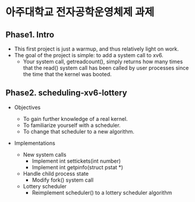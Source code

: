 # 아주대학교 전자공학운영체제 과제

## Phase1. Intro
- This first project is just a warmup, and thus relatively light on work.
- The goal of the project is simple: to add a system call to xv6.
    - Your system call, getreadcount(), simply returns how many times that the read() system call has been called by user processes since the time that the kernel was booted.

## Phase2. scheduling-xv6-lottery
- Objectives
    - To gain further knowledge of a real kernel.
    - To familiarize yourself with a scheduler.
    - To change that scheduler to a new algorithm.

- Implementations
    - New system calls
        - Implement int settickets(int number)
        - Implement int getpinfo(struct pstat *)
    - Handle child process state
        - Modify fork() system call
    - Lottery scheduler
        - Reimplement scheduler() to a lottery scheduler algorithm